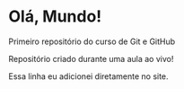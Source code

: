 # Olá, Mundo!
 Primeiro repositório do curso de Git e GitHub

 Repositório criado durante uma aula ao vivo!

Essa linha eu adicionei diretamente no site.
